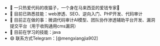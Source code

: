 - 👋 一只热爱代码的夜猫子，一个身在马来西亚的爱钱专家🐾
- 👀 目前已熟悉技能：web渗透、SEO、逆向入门、PHP开发、代码审计
- 🌱 目前正在做的事：微调代码审计AI模型、团队协作渗透辅助平台开发、漏洞提交平台（用于收购通用cms漏洞）
- 💞️ 目前在学习的技能：java
- 😄 联系方式Telegram：[@mengxiangjia902]

<!---
smallcat9612/smallcat9612 is a ✨ special ✨ repository because its `README.md` (this file) appears on your GitHub profile.
You can click the Preview link to take a look at your changes.
- 📫 How to reach me ...

- ⚡ Fun fact: ...
--->
